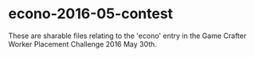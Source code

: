# econo-2016-05-contest
These are sharable files relating to the 'econo' entry in the Game Crafter Worker Placement Challenge 2016 May 30th.
